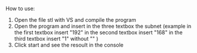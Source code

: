 How to use:

1. Open the file stl with VS and compile the program
2. Open the program and insert in the three textbox the subnet (example in the first textbox insert "192" in the second textbox insert "168" in the third textbox insert "1" without "" )
3. Click start and see the resoult in the console
